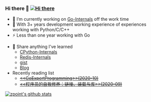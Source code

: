 ### Hi there 👋 [![Hi there](http://www.zpoint.xyz:8080/count/tag.svg?url=github%2Fzpoint)](https://rushter.com/blog/github-profile-markdown/)

<!--
**zpoint/zpoint** is a ✨ _special_ ✨ repository because its `README.md` (this file) appears on your GitHub profile.

Here are some ideas to get you started:

- 🔭 I’m currently working on ...
- 🌱 I’m currently learning ...
- 👯 I’m looking to collaborate on ...
- 🤔 I’m looking for help with ...
- 💬 Ask me about ...
- 📫 How to reach me: ...
- 😄 Pronouns: ...
- ⚡ Fun fact: ...
- 🌱 I’m currently reading [<<程序员的自我修养：链接、装载与库>>](https://item.jd.com/10067200.html#crumb-wrap)
- I’m currently working on [Go-Internals](https://github.com/zpoint/Go-Internals) off the work time
- 👯 Open source project
-->

- 🌱 I’m currently working on [Go-Internals](https://github.com/zpoint/Go-Internals) off the work time
- 🤔  With 3+ years development working experience of experiences working with Python/C/C++
- ⚡ Less than one year working with Go
<!-- - ⚡ Bachelor degree major in Chemistry, self learning CS in University -->

- 💬  Share anything I've learned 
  - [CPython-Internals](https://github.com/zpoint/CPython-Internals)
  - [Redis-Internals](https://github.com/zpoint/Redis-Internals)
  - [gist](https://gist.github.com/zpoint)
  - [Blog](https://github.com/zpoint/Blog)
- Recently reading list
  - ~~[\<\<GoExpertProgramming\>\>(2020-10)](https://github.com/RainbowMango/GoExpertProgramming)~~
  - ~~[\<\<程序员的自我修养：链接、装载与库\>\>(2020-09)](https://item.jd.com/10067200.html#crumb-wrap)~~
 
 [![zpoint's github stats](https://github-readme-stats.vercel.app/api?username=zpoint)](https://github.com/zpoint)
 
